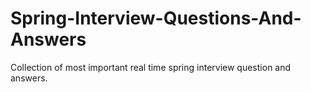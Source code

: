 # Spring-Interview-Questions-And-Answers
Collection of most important real time spring interview question and answers.
